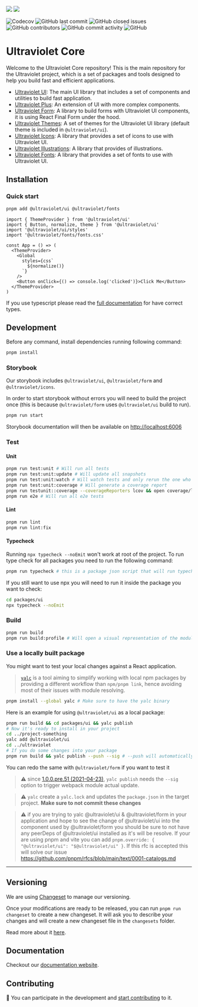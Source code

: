 ![](.storybook/assets/logo-dark.png#gh-dark-mode-only)
![](.storybook/assets/logo-light.png#gh-light-mode-only)

![Codecov](https://img.shields.io/codecov/c/github/scaleway/ultraviolet)
![GitHub last commit](https://img.shields.io/github/last-commit/scaleway/ultraviolet)
![GitHub closed issues](https://img.shields.io/github/issues-closed/scaleway/ultraviolet)
![GitHub contributors](https://img.shields.io/github/contributors/scaleway/ultraviolet)
![GitHub commit activity](https://img.shields.io/github/commit-activity/m/scaleway/ultraviolet)
![GitHub](https://img.shields.io/github/license/scaleway/ultraviolet)

# Ultraviolet Core

Welcome to the Ultraviolet Core repository! This is the main repository for the Ultraviolet project, which is a set of packages and tools designed to help you build fast and efficient applications.

- [Ultraviolet UI](https://github.com/scaleway/ultraviolet/tree/main/packages/ui): The main UI library that includes a set of components and utilities to build fast application.
- [Ultraviolet Plus](https://github.com/scaleway/ultraviolet/tree/main/packages/plus): An extension of UI with more complex components.
- [Ultraviolet Form](https://github.com/scaleway/ultraviolet/tree/main/packages/form): A library to build forms with Ultraviolet UI components, it is using React Final Form under the hood.
- [Ultraviolet Themes](https://github.com/scaleway/ultraviolet/tree/main/packages/themes): A set of themes for the Ultraviolet UI library (default theme is included in `@ultraviolet/ui`).
- [Ultraviolet Icons](https://github.com/scaleway/ultraviolet/tree/main/packages/icons): A library that provides a set of icons to use with Ultraviolet UI.
- [Ultraviolet Illustrations](https://github.com/scaleway/ultraviolet/tree/main/packages/illustrations): A library that provides of illustrations.
- [Ultraviolet Fonts](https://github.com/scaleway/ultraviolet/tree/main/packages/fonts): A library that provides a set of fonts to use with Ultraviolet UI.

## Installation

### Quick start

```sh
pnpm add @ultraviolet/ui @ultraviolet/fonts
```

```tsx
import { ThemeProvider } from '@ultraviolet/ui'
import { Button, normalize, theme } from '@ultraviolet/ui'
import '@ultraviolet/ui/styles'
import '@ultraviolet/fonts/fonts.css'

const App = () => (
  <ThemeProvider>
    <Global
      styles={css`
        ${normalize()}
      `}
    />
    <Button onClick={() => console.log('clicked')}>Click Me</Button>
  </ThemeProvider>
)
```

If you use typescript please read the [full documentation](https://github.com/scaleway/ultraviolet/tree/main/packages/ui#typescript) for have correct types.

## Development

Before any command, install dependencies running following command:

```sh
pnpm install
```

### Storybook

Our storybook includes `@ultraviolet/ui`, `@ultraviolet/form` and `@ultraviolet/icons`.

In order to start storybook without errors you will need to build the project once
(this is because `@ultraviolet/form` uses `@ultraviolet/ui` build to run).

```sh
pnpm run start
```

Storybook documentation will then be available on [http://localhost:6006](http://localhost:6006)

### Test

#### Unit

```sh
pnpm run test:unit # Will run all tests
pnpm run test:unit:update # Will update all snapshots
pnpm run test:unit:watch # Will watch tests and only rerun the one who are modified
pnpm run test:unit:coverage # Will generate a coverage report
pnpm run testunit::coverage --coverageReporters lcov && open coverage/lcov-report/index.html # Will generate an open an html code coverage report
pnpm run e2e # Will run all e2e tests
```

#### Lint

```sh
pnpm run lint
pnpm run lint:fix
```

#### Typecheck

Running `npx typecheck --noEmit` won't work at root of the project. To run type check for all packages you need to run the following command:

```sh
pnpm run typecheck # this is a package json script that will run typecheck for all packages recursively
```

If you still want to use npx you will need to run it inside the package you want to check:

```sh
cd packages/ui
npx typecheck --noEmit
```

### Build

```sh
pnpm run build
pnpm run build:profile # Will open a visual representation of the modules inside the compile package
```

### Use a locally built package

You might want to test your local changes against a React application.

> [`yalc`](https://github.com/whitecolor/yalc) is a tool aiming to simplify working with local npm packages by providing a different workflow than `npm/pnpm link`, hence avoiding most of their issues with module resolving.

```bash
pnpm install --global yalc # Make sure to have the yalc binary
```

Here is an example for using `@ultraviolet/ui` as a local package:

```bash
pnpm run build && cd packages/ui && yalc publish
# Now it's ready to install in your project
cd ../project-something
yalc add @ultraviolet/ui
cd ../ultraviolet
# If you do some changes into your package
pnpm run build && yalc publish --push --sig # --push will automatically update the package on projects where it have been added, --sig updates the signature hash to trigger webpack update
```

You can redo the same with `@ultraviolet/form` if you want to test it

> :warning: since [1.0.0.pre.51 (2021-04-23)](https://github.com/wclr/yalc/blob/master/CHANGELOG.md#100pre51-2021-04-23), `yalc publish` needs the `--sig` option to trigger webpack module actual update.

> :warning: `yalc` create a `yalc.lock` and updates the `package.json` in the target project. **Make sure to not commit these changes**

> :warning: if you are trying to yalc @ultraviolet/ui & @ultraviolet/form in your application and hope to see the change of @ultraviolet/ui into the component used by @ultraviolet/form you should be sure to not have any peerDeps of @ultraviolet/ui installed as it's will be resolve. If your are using pnpm and vite you can add `pnpm.override: { "@ultraviolet/ui": "$@ultraviolet/ui" }`. If this rfc is accepted this will solve our issue https://github.com/pnpm/rfcs/blob/main/text/0001-catalogs.md 

---

## Versioning

We are using [Changeset](https://github.com/changesets/changesets) to manage our versioning.

Once your modifications are ready to be released, you can run `pnpm run changeset` to create a new changeset.
It will ask you to describe your changes and will create a new changeset file in the `changesets` folder.

Read more about it [here](/CONTRIBUTING.md#versioning).

## Documentation

Checkout our [documentation website](https://storybook.ultraviolet.scaleway.com/).

## Contributing

📝 You can participate in the development and [start contributing](/CONTRIBUTING.md) to it.
